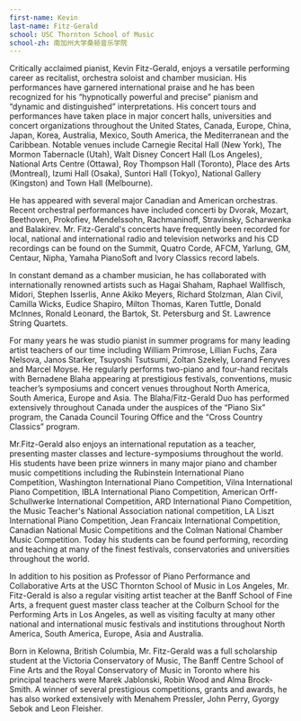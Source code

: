 ```yaml
---
first-name: Kevin
last-name: Fitz-Gerald
school: USC Thornton School of Music
school-zh: 南加州大学桑顿音乐学院
---
```


Critically acclaimed pianist, Kevin Fitz-Gerald, enjoys a versatile performing career as recitalist, orchestra soloist and chamber musician.  His performances have garnered international praise and he has been recognized for his “hypnotically powerful and precise” pianism and “dynamic and distinguished” interpretations.  His concert tours and performances have taken place in major concert halls, universities and concert organizations throughout the United States, Canada, Europe, China, Japan, Korea, Australia, Mexico, South America, the Mediterranean and the Caribbean.  Notable venues include Carnegie Recital Hall (New York), The Mormon Tabernacle (Utah), Walt Disney Concert Hall (Los Angeles), National Arts Centre (Ottawa), Roy Thompson Hall (Toronto), Place des Arts (Montreal), Izumi Hall (Osaka), Suntori Hall (Tokyo), National Gallery (Kingston) and Town Hall (Melbourne).

He has appeared with several major Canadian and American orchestras. Recent orchestral performances have included concerti by Dvorak, Mozart, Beethoven, Prokofiev, Mendelssohn, Rachmaninoff, Stravinsky, Scharwenka and Balakirev. Mr. Fitz-Gerald's concerts have frequently been recorded for local, national and international radio and television networks and his CD recordings can be found on the Summit, Quatro Corde, AFCM, Yarlung, GM, Centaur, Nipha, Yamaha PianoSoft and Ivory Classics record labels.

In constant demand as a chamber musician, he has collaborated with internationally renowned artists such as Hagai Shaham, Raphael Wallfisch, Midori, Stephen Isserlis, Anne Akiko Meyers, Richard Stolzman, Alan Civil, Camilla Wicks, Eudice Shapiro, Milton Thomas, Karen Tuttle, Donald McInnes, Ronald Leonard, the Bartok, St. Petersburg and St. Lawrence String Quartets.

For many years he was studio pianist in summer programs for many leading artist teachers of our time including William Primrose, Lillian Fuchs, Zara Nelsova, Janos Starker, Tsuyoshi Tsutsumi, Zoltan Szekely, Lorand Fenyves and Marcel Moyse.  He regularly performs two-piano and four-hand recitals with Bernadene Blaha appearing at prestigious festivals, conventions, music teacher’s symposiums and concert venues throughout North America, South America, Europe and Asia. The Blaha/Fitz-Gerald Duo has performed extensively throughout Canada under the auspices of the “Piano Six” program, the Canada Council Touring Office and the “Cross Country Classics” program.

Mr.Fitz-Gerald also enjoys an international reputation as a teacher, presenting master classes and lecture-symposiums throughout the world. His students have been prize winners in many major piano and chamber music competitions including the Rubinstein International Piano Competition, Washington International Piano Competition, Vilna International Piano Competition, IBLA International Piano Competition, American Orff-Schullwerke International Competition, ARD International Piano Competition, the Music Teacher's National Association national competition, LA Liszt International Piano Competition, Jean Francaix International Competition, Canadian National Music Competitions and the Colman National Chamber Music Competition. Today his students can be found performing, recording and teaching at many of the finest festivals, conservatories and universities throughout the world.

In addition to his position as Professor of Piano Performance and Collaborative Arts at the USC Thornton School of Music in Los Angeles, Mr. Fitz-Gerald is also a regular visiting artist teacher at the Banff School of Fine Arts, a frequent guest master class teacher at the Colburn School for the Performing Arts in Los Angeles, as well as visiting faculty at many other national and international music festivals and institutions throughout North America, South America, Europe, Asia and Australia.

Born in Kelowna, British Columbia, Mr. Fitz-Gerald was a full scholarship student at the Victoria Conservatory of Music, The Banff Centre School of Fine Arts and the Royal Conservatory of Music in Toronto where his principal teachers were Marek Jablonski, Robin Wood and Alma Brock-Smith.  A winner of several prestigious competitions, grants and awards, he has also worked extensively with Menahem Pressler, John Perry, Gyorgy Sebok and Leon Fleisher.